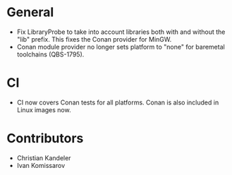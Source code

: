 # General
* Fix LibraryProbe to take into account libraries both with and without the "lib" prefix. This
  fixes the Conan provider for MinGW.
* Conan module provider no longer sets platform to "none" for baremetal toolchains (QBS-1795).

# CI
* CI now covers Conan tests for all platforms. Conan is also included in Linux images now.

# Contributors
* Christian Kandeler
* Ivan Komissarov